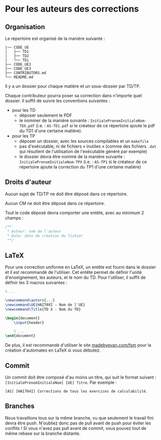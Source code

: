 # Pour les auteurs des corrections

## Organisation

Le répertoire est organisé de la manière suivante :
```console
|── CODE_UE
|   ├── TD1
|   ├── TD2
|   └── TDi
├── CODE_UE2
├── CODE_UE3
├── CONTRIBUTORS.md
└── README.md
```
Il y a un dossier pour chaque matière et un sous-dossier par TD/TP. 

Chaque contributeur pourra poser sa correction dans n'importe quel dossier. Il suffit de suivre les conventions suivantes :
* pour les TD
    * déposer seulement le PDF
    * le nommer de la manière suivante : `InitialePrenomInitialeNom-TDX.pdf` (i.e. : `AS-TD1.pdf` si le créateur de ce répertoire ajoute le pdf du TD1 d'une certaine matière).
* pour les TP
    * déposer un dossier, avec les sources compilables et un `makefile`
    * pas d'exécutable, ni de fichiers « inutiles » (comme des fichiers `.dat` qui résultent de l'utilisation de l'exécutable généré par exemple)
    * le dossier devra être nommé de la manière suivante : `InitialePrenomInitialeNom-TPX` (i.e. : `AS-TP1` si le créateur de ce répertoire ajoute la correction du TP1 d'une certaine matière)

## Droits d'auteur

Aucun sujet de TD/TP ne doit être déposé dans ce répertoire.

Aucun CM ne doit être déposé dans ce répertoire.

Tout le code déposé devra comporter une entête, avec au minimum 2 champs :
```c
/**
 * Auteur: nom de l'auteur
 * Date: date de création du fichier
 **/
```

## LaTeX

Pour une correction uniforme en LaTeX, un entête est fourni dans le dossier et il est recommandé de l'utiliser. Cet entête permet de définir l'unité d'enseignement, les auteurs, et le nom du TD. Pour l'utiliser, il suffit de définir les 3 macros suivantes :
```tex
% ...

\newcommand\autors{...}
\newcommand\UE{HAI70XI - Nom de l'UE}
\newcommand\Title{TD X - Nom du TD}

\begin{document}
    \input{header}

    % ...
\end{document}
```

De plus, il est recommandé d'utiliser le site [madebyevan.com/fsm](https://madebyevan.com/fsm/) pour la création d'automates en LaTeX si vous débutez.

## Commit

Un commit doit être composé d'au moins un titre, qui suit le format suivant : `[InitialePrenomInitialeNom] [UE] Titre`. Par exemple :
```
[AS] [HAI704I] Corrections de tous les exercices de calculabilité.
```

## Branches

Nous travaillons tous sur la même branche, vu que seulement le travail fini devra être push. N'oubliez donc pas de pull avant de push pour éviter les conflits ! Si vous n'avez pas pull avant de commit, vous pouvez tout de même rebase sur la branche distante.

